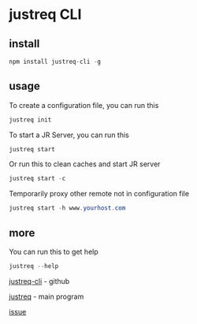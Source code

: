 # justreq CLI
## install
```java
npm install justreq-cli -g
```

## usage
To create a configuration file, you can run this
```java
justreq init
```

To start a JR Server, you can run this
```java
justreq start
```

Or run this to clean caches and start JR server
```java
justreq start -c
```

Temporarily proxy other remote not in configuration file
```java
justreq start -h www.yourhost.com
```

## more
You can run this to get help
```java
justreq --help
```
[justreq-cli](https://github.com/vilien/justreq-cli)  - github

[justreq](https://github.com/vilien/justreq)  - main program

[issue](https://github.com/vilien/justreq-cli/issues)